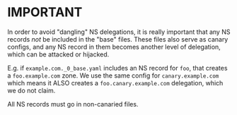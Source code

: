 # IMPORTANT

In order to avoid "dangling" NS delegations, it is really important that any NS
records *not* be included in the "base" files.  These files also serve as
canary configs, and any NS record in them becomes another level of delegation,
which can be attacked or hijacked.

E.g. if `example.com._0_base.yaml` includes an NS record for `foo`, that
creates a `foo.example.com` zone.  We use the same config for
`canary.example.com` which means it ALSO creates a `foo.canary.example.com`
delegation, which we do not claim.

All NS records must go in non-canaried files.
